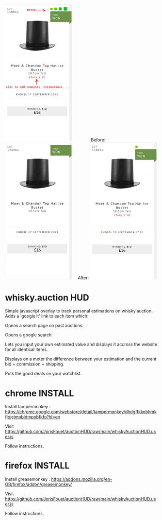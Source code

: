 <span>
<img src="instructions.png" title="After." width="220"/>&nbsp;&nbsp;&nbsp;&nbsp;&nbsp;&nbsp;&nbsp;&nbsp;&nbsp;&nbsp;&nbsp;&nbsp;&nbsp;&nbsp;&nbsp;
Before: <img src="without.png" title="Before." width="220"/>&nbsp;&nbsp;&nbsp;&nbsp;
After: <img src="with.png" title="After." width="220"/>
</span>


# whisky.auction HUD

Simple javascript overlay to track personal estimations on whisky.auction. Adds a 'google it' link to each item which:


  Opens a search page on past auctions.
  
  
  Opens a google search.
  
  
  Lets you input your own estimated value and displays it accross the website for all identical items.
  
  
  Displays on a meter the difference between your estimation and the current bid + commission + shipping.


  Puts the good deals on your watchlist.
  
  

# chrome INSTALL
Install tampermonkey : https://chrome.google.com/webstore/detail/tampermonkey/dhdgffkkebhmkfjojejmpbldmpobfkfo?hl=en

Visit https://github.com/JorisFouet/auctionHUD/raw/main/whiskyAuctionHUD.user.js

Follow instructions.


# firefox INSTALL
Install greasemonkey : https://addons.mozilla.org/en-GB/firefox/addon/greasemonkey/

Visit https://github.com/JorisFouet/auctionHUD/raw/main/whiskyAuctionHUD.user.js

Follow instructions.
